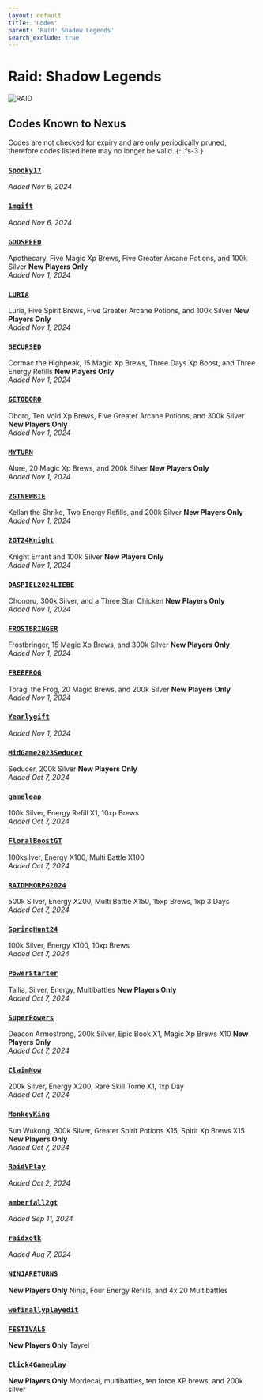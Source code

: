 ```yaml
---
layout: default
title: 'Codes'
parent: 'Raid: Shadow Legends'
search_exclude: true
---
```


# Raid: Shadow Legends

![RAID](https://cdn.discordapp.com/emojis/1265002064136900669.png)

## Codes Known to Nexus

Codes are not checked for expiry and are only periodically pruned, therefore codes listed here may no longer be valid.
{: .fs-3 }

### [`Spooky17`](https://clipboard.nexus-codes.app/?copy=Spooky17)

*Added Nov 6, 2024*

### [`1mgift`](https://clipboard.nexus-codes.app/?copy=1mgift)

*Added Nov 6, 2024*

### [`GODSPEED`](https://clipboard.nexus-codes.app/?copy=GODSPEED)

Apothecary, Five Magic Xp Brews, Five Greater Arcane Potions, and 100k Silver 
**New Players Only**<br />*Added Nov 1, 2024*

### [`LURIA`](https://clipboard.nexus-codes.app/?copy=LURIA)

Luria, Five Spirit Brews, Five Greater Arcane Potions, and 100k Silver 
**New Players Only**<br />*Added Nov 1, 2024*

### [`BECURSED`](https://clipboard.nexus-codes.app/?copy=BECURSED)

Cormac the Highpeak, 15 Magic Xp Brews, Three Days Xp Boost, and Three Energy Refills 
**New Players Only**<br />*Added Nov 1, 2024*

### [`GETOBORO`](https://clipboard.nexus-codes.app/?copy=GETOBORO)

Oboro, Ten Void Xp Brews, Five Greater Arcane Potions, and 300k Silver 
**New Players Only**<br />*Added Nov 1, 2024*

### [`MYTURN`](https://clipboard.nexus-codes.app/?copy=MYTURN)

Alure, 20 Magic Xp Brews, and 200k Silver 
**New Players Only**<br />*Added Nov 1, 2024*

### [`2GTNEWBIE`](https://clipboard.nexus-codes.app/?copy=2GTNEWBIE)

Kellan the Shrike, Two Energy Refills, and 200k Silver 
**New Players Only**<br />*Added Nov 1, 2024*

### [`2GT24Knight`](https://clipboard.nexus-codes.app/?copy=2GT24Knight)

Knight Errant and 100k Silver 
**New Players Only**<br />*Added Nov 1, 2024*

### [`DASPIEL2024LIEBE`](https://clipboard.nexus-codes.app/?copy=DASPIEL2024LIEBE)

Chonoru, 300k Silver, and a Three Star Chicken 
**New Players Only**<br />*Added Nov 1, 2024*

### [`FROSTBRINGER`](https://clipboard.nexus-codes.app/?copy=FROSTBRINGER)

Frostbringer, 15 Magic Xp Brews, and 300k Silver 
**New Players Only**<br />*Added Nov 1, 2024*

### [`FREEFROG`](https://clipboard.nexus-codes.app/?copy=FREEFROG)

Toragi the Frog, 20 Magic Brews, and 200k Silver 
**New Players Only**<br />*Added Nov 1, 2024*

### [`Yearlygift`](https://clipboard.nexus-codes.app/?copy=Yearlygift)

*Added Nov 1, 2024*

### [`MidGame2023Seducer`](https://clipboard.nexus-codes.app/?copy=MidGame2023Seducer)

Seducer, 200k Silver 
**New Players Only**<br />*Added Oct 7, 2024*

### [`gameleap`](https://clipboard.nexus-codes.app/?copy=gameleap)

100k Silver, Energy Refill X1, 10xp Brews<br />*Added Oct 7, 2024*

### [`FloralBoostGT`](https://clipboard.nexus-codes.app/?copy=FloralBoostGT)

100ksilver, Energy X100, Multi Battle X100<br />*Added Oct 7, 2024*

### [`RAIDMMORPG2024`](https://clipboard.nexus-codes.app/?copy=RAIDMMORPG2024)

500k Silver, Energy X200, Multi Battle X150, 15xp Brews, 1xp 3 Days<br />*Added Oct 7, 2024*

### [`SpringHunt24`](https://clipboard.nexus-codes.app/?copy=SpringHunt24)

100k Silver, Energy X100, 10xp Brews<br />*Added Oct 7, 2024*

### [`PowerStarter`](https://clipboard.nexus-codes.app/?copy=PowerStarter)

Tallia, Silver, Energy, Multibattles 
**New Players Only**<br />*Added Oct 7, 2024*

### [`SuperPowers`](https://clipboard.nexus-codes.app/?copy=SuperPowers)

Deacon Armostrong, 200k Silver, Epic Book X1, Magic Xp Brews X10 
**New Players Only**<br />*Added Oct 7, 2024*

### [`ClaimNow`](https://clipboard.nexus-codes.app/?copy=ClaimNow)

200k Silver, Energy X200, Rare Skill Tome X1, 1xp Day<br />*Added Oct 7, 2024*

### [`MonkeyKing`](https://clipboard.nexus-codes.app/?copy=MonkeyKing)

Sun Wukong, 300k Silver, Greater Spirit Potions X15, Spirit Xp Brews X15 
**New Players Only**<br />*Added Oct 7, 2024*

### [`RaidVPlay`](https://clipboard.nexus-codes.app/?copy=RaidVPlay)

*Added Oct 2, 2024*

### [`amberfall2gt`](https://clipboard.nexus-codes.app/?copy=amberfall2gt)

*Added Sep 11, 2024*

### [`raidxotk`](https://clipboard.nexus-codes.app/?copy=raidxotk)

*Added Aug 7, 2024*

### [`NINJARETURNS`](https://clipboard.nexus-codes.app/?copy=NINJARETURNS)

**New Players Only**
Ninja, Four Energy Refills, and 4x 20 Multibattles<br />

### [`wefinallyplayedit`](https://clipboard.nexus-codes.app/?copy=wefinallyplayedit)



### [`FESTIVAL5`](https://clipboard.nexus-codes.app/?copy=FESTIVAL5)

**New Players Only**
Tayrel<br />

### [`Click4Gameplay`](https://clipboard.nexus-codes.app/?copy=Click4Gameplay)

**New Players Only**
Mordecai, multibattles, ten force XP brews, and 200k silver<br />